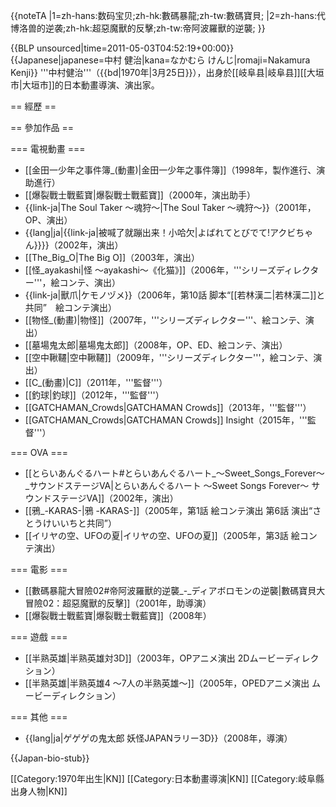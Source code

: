 {{noteTA
|1=zh-hans:数码宝贝;zh-hk:數碼暴龍;zh-tw:數碼寶貝;
|2=zh-hans:代博洛兽的逆袭;zh-hk:超惡魔獸的反擊;zh-tw:帝阿波羅獸的逆襲;
}}

{{BLP unsourced|time=2011-05-03T04:52:19+00:00}}
{{Japanese|japanese=中村 健治|kana=なかむら けんじ|romaji=Nakamura Kenji}}
'''中村健治'''（{{bd|1970年|3月25日}}），出身於[[岐阜县|岐阜县]][[大垣市|大垣市]]的日本動畫導演、演出家。

== 經歷 ==

== 參加作品 ==

=== 電視動畫 ===
* [[金田一少年之事件簿_(動畫)|金田一少年之事件簿]]（1998年，製作進行、演助進行）
* [[爆裂戰士戰藍寶|爆裂戰士戰藍寶]]（2000年，演出助手）
* {{link-ja|The Soul Taker 〜魂狩〜|The Soul Taker 〜魂狩〜}}（2001年，OP、演出）
* {{lang|ja|{{link-ja|被喊了就蹦出来！小哈欠|よばれてとびでて!アクビちゃん}}}}（2002年，演出）
* [[The_Big_O|The Big O]]（2003年，演出）
* [[怪_ayakashi|怪 〜ayakashi〜《化猫》]]（2006年，'''シリーズディレクター'''，絵コンテ、演出）
* {{link-ja|獸爪|ケモノヅメ}}（2006年，第10話 脚本“[[若林漢二|若林漢二]]と共同”　絵コンテ演出）
* [[物怪_(動畫)|物怪]]（2007年，'''シリーズディレクター'''、絵コンテ、演出）
* [[墓場鬼太郎|墓場鬼太郎]]（2008年，OP、ED、絵コンテ、演出）
* [[空中鞦韆|空中鞦韆]]（2009年，'''シリーズディレクター'''，絵コンテ、演出）
* [[C_(動畫)|C]]（2011年，'''監督'''）
* [[釣球|釣球]]（2012年，'''監督'''）
* [[GATCHAMAN_Crowds|GATCHAMAN Crowds]]（2013年，'''監督'''）
* [[GATCHAMAN_Crowds|GATCHAMAN Crowds]] Insight（2015年，'''監督'''）

=== OVA ===
* [[とらいあんぐるハート#とらいあんぐるハート_～Sweet_Songs_Forever～_サウンドステージVA|とらいあんぐるハート 〜Sweet Songs Forever〜 サウンドステージVA]]（2002年，演出）
* [[鴉_-KARAS-|鴉 -KARAS-]]（2005年，第1話 絵コンテ演出 第6話 演出“さとうけいいちと共同”）
* [[イリヤの空、UFOの夏|イリヤの空、UFOの夏]]（2005年，第3話 絵コンテ演出）

=== 電影 ===
* [[數碼暴龍大冒險02#帝阿波羅獸的逆襲_-_ディアボロモンの逆襲|數碼寶貝大冒險02：超惡魔獸的反擊]]（2001年，助導演）
* [[爆裂戰士戰藍寶|爆裂戰士戰藍寶]]（2008年）

=== 遊戲 ===
* [[半熟英雄|半熟英雄対3D]]（2003年，OPアニメ演出 2Dムービーディレクション）
* [[半熟英雄|半熟英雄4 〜7人の半熟英雄〜]]（2005年，OPEDアニメ演出 ムービーディレクション）

=== 其他 ===
* {{lang|ja|ゲゲゲの鬼太郎 妖怪JAPANラリー3D}}（2008年，導演）

{{Japan-bio-stub}}

[[Category:1970年出生|KN]]
[[Category:日本動畫導演|KN]]
[[Category:岐阜縣出身人物|KN]]